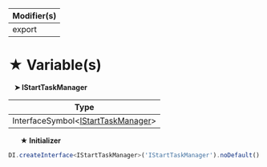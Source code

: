 | Modifier(s)                            |
|----------------------------------------|
| export |

# &#9733; Variable(s)

&nbsp;&nbsp; **&#10148; IStartTaskManager**

| Type                        |
|-----------------------------|
| InterfaceSymbol&lt;[IStartTaskManager](/runtime/variable/lifecycle-task/istarttaskmanager.md)&gt; |

&nbsp;&nbsp;&nbsp;&nbsp;&nbsp; **&#9733; Initializer**

```ts
DI.createInterface<IStartTaskManager>('IStartTaskManager').noDefault()
```